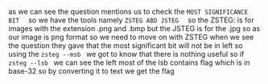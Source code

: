 as we can see the question mentions us to check the ```MOST SIGNIFICANCE BIT  ``` so we have the tools namely ```ZSTEG ABD JSTEG  ``` so the ZSTEG: is for images 
with the extension .png and .bmp 
but the JSTEG is for the .jpg
so as our image is png format so we need to move on with ZSTEG 
when we see the question they gave that the most significant bit will not be in left 
so using the ```zsteg --msb ``` we got to know that there is nothing useful so if ```zsteg --lsb ``` we can see the left most of the lsb contains flag which is in base-32
so by converting it to text we get the flag
